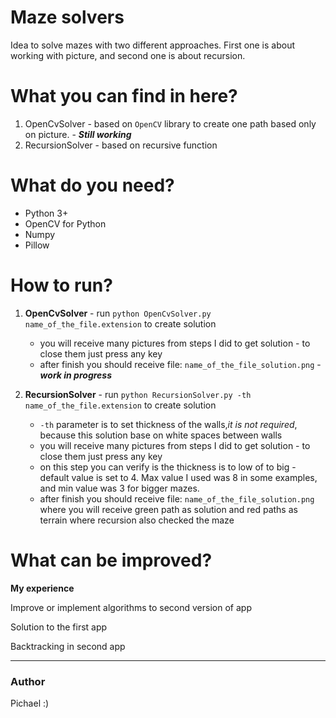 # Maze solvers

Idea to solve mazes with two different approaches. First one is about working with picture, and second one is about recursion.

# What you can find in here?

1. OpenCvSolver - based on `OpenCV` library to create one path based only on picture. - **_Still working_**
2. RecursionSolver - based on recursive function

# What do you need?

- Python 3+
- OpenCV for Python
- Numpy
- Pillow

# How to run?

1. **OpenCvSolver** -  run ```python OpenCvSolver.py name_of_the_file.extension``` to create solution
    - you will receive many pictures from steps I did to get solution - to close them just press any key
    - after finish you should receive file: <code>name_of_the_file_solution.png</code> - **_work in progress_**
    
2. **RecursionSolver** - run ```python RecursionSolver.py -th name_of_the_file.extension``` to create solution
    - <code>-th</code> parameter is to set thickness of the walls,*it is not required*, because this solution base on white spaces between walls
    - you will receive many pictures from steps I did to get solution - to close them just press any key
    - on this step you can verify is the thickness is to low of to big - default value is set to 4. Max value I used was 
    8 in some examples, and min value was 3 for bigger mazes.
    - after finish you should receive file: <code>name_of_the_file_solution.png</code> where you will receive green path
    as solution and red paths as terrain where recursion also checked the maze

# What can be improved?

**My experience**

Improve or implement algorithms to second version of app

Solution to the first app

Backtracking in second app

***

### Author
Pichael :) 

